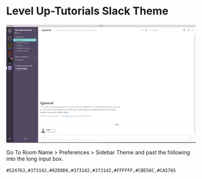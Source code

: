 # Level Up-Tutorials Slack Theme

![Theme](1.png)

Go To Room Name > Preferences > Sidebar Theme and past the following into the long input box.

```
#524763,#373142,#82D8D8,#373142,#373142,#FFFFFF,#CBE56C,#CA5765
```
